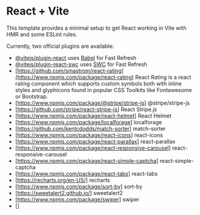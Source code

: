 # React + Vite

This template provides a minimal setup to get React working in Vite with HMR and some ESLint rules.

Currently, two official plugins are available:

- [@vitejs/plugin-react](https://github.com/vitejs/vite-plugin-react/blob/main/packages/plugin-react/README.md) uses [Babel](https://babeljs.io/) for Fast Refresh
- [@vitejs/plugin-react-swc](https://github.com/vitejs/vite-plugin-react-swc) uses [SWC](https://swc.rs/) for Fast Refresh
- [https://github.com/smastrom/react-rating](https://www.npmjs.com/package/react-rating) React Rating is a react rating component which supports custom symbols both with inline styles and glyphicons found in popular CSS Toolkits like Fontawesome or Bootstrap.
- [https://www.npmjs.com/package/@stripe/stripe-js] @stripe/stripe-js
- [https://github.com/stripe/react-stripe-js] React Stripe.js
- [https://www.npmjs.com/package/react-helmet]  React Helmet
- [https://www.npmjs.com/package/localforage] localforage
- [https://github.com/kentcdodds/match-sorter] match-sorter
- [https://www.npmjs.com/package/react-icons] react-icons
- [https://www.npmjs.com/package/react-parallax] react-parallax
- [https://www.npmjs.com/package/react-responsive-carousel] react-responsive-carousel
- [https://www.npmjs.com/package/react-simple-captcha] react-simple-captcha
- [https://www.npmjs.com/package/react-tabs] react-tabs
- [https://recharts.org/en-US/] recharts
- [https://www.npmjs.com/package/sort-by] sort-by
- [https://sweetalert2.github.io/] sweetalert2
- [https://www.npmjs.com/package/swiper] swiper
- []
